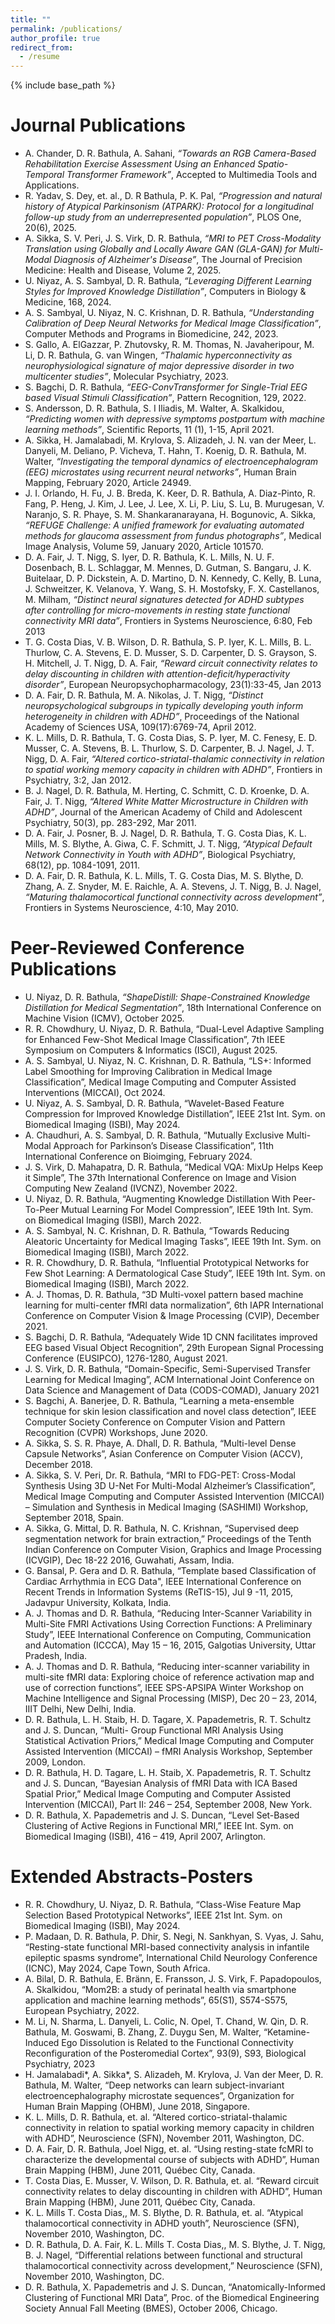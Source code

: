 ```yaml
---
title: ""
permalink: /publications/
author_profile: true
redirect_from:
  - /resume
---
```


{% include base_path %}
  
# Journal Publications
* A. Chander, D. R. Bathula, A. Sahani, <i>“Towards an RGB Camera-Based Rehabilitation Exercise Assessment Using an Enhanced Spatio-Temporal Transformer Framework”</i>, Accepted to Multimedia Tools and Applications.
* R. Yadav, S. Dey, et. al., D. R Bathula, P. K. Pal, <i>“Progression and natural history of Atypical Parkinsonism (ATPARK): Protocol for a longitudinal follow-up study from an underrepresented population”</i>, PLOS One, 20(6), 2025.
* A. Sikka, S. V. Peri,  J. S. Virk, D. R. Bathula, <i>“MRI to PET Cross-Modality Translation using Globally and Locally Aware GAN (GLA-GAN) for Multi-Modal Diagnosis of Alzheimer's Disease”</i>, The Journal of Precision Medicine: Health and Disease, Volume 2, 2025.
* U. Niyaz, A. S. Sambyal, D. R. Bathula, <i>“Leveraging Different Learning Styles for Improved Knowledge Distillation”</i>, Computers in Biology & Medicine, 168, 2024.
* A. S. Sambyal, U. Niyaz, N. C. Krishnan, D. R. Bathula, <i>“Understanding Calibration of Deep Neural Networks for Medical Image Classification”</i>, Computer Methods and Programs in Biomedicine, 242, 2023.
* S. Gallo, A. ElGazzar, P. Zhutovsky, R. M. Thomas, N. Javaheripour, M. Li, D. R. Bathula, G. van Wingen, <i>“Thalamic hyperconnectivity as neurophysiological signature of major depressive disorder in two multicenter studies”</i>, Molecular Psychiatry, 2023.
* S. Bagchi, D. R. Bathula, <i>“EEG-ConvTransformer for Single-Trial EEG based Visual Stimuli Classification”</i>, Pattern Recognition, 129, 2022.
* S. Andersson, D. R. Bathula, S. I Iliadis, M. Walter, A. Skalkidou, <i>“Predicting women with depressive symptoms postpartum with machine learning methods”</i>, Scientific Reports,  11 (1), 1-15, April 2021.
* A. Sikka, H. Jamalabadi,  M. Krylova,  S. Alizadeh,  J. N. van der Meer,  L. Danyeli,  M. Deliano,  P. Vicheva,  T. Hahn,  T. Koenig, D. R. Bathula, M. Walter, <i>“Investigating the temporal dynamics of electroencephalogram (EEG) microstates using recurrent neural networks”</i>, Human Brain Mapping, February 2020, Article 24949.
* J. I. Orlando, H. Fu, J. B. Breda, K. Keer, D. R. Bathula, A. Diaz-Pinto, R. Fang, P. Heng, J. Kim, J. Lee, J. Lee, X. Li, P. Liu, S. Lu, B. Murugesan, V. Naranjo, S. R. Phaye, S. M. Shankaranarayana, H. Bogunovic, A. Sikka, <i>“REFUGE Challenge: A unified framework for evaluating automated methods for glaucoma assessment from fundus photographs”</i>, Medical Image Analysis, Volume 59, January 2020, Article 101570.
* D. A. Fair, J. T. Nigg, S. Iyer, D. R. Bathula, K. L. Mills, N. U. F. Dosenbach, B. L. Schlaggar, M. Mennes, D. Gutman, S. Bangaru, J. K. Buitelaar, D. P. Dickstein, A. D. Martino, D. N. Kennedy, C. Kelly, B. Luna, J. Schweitzer, K. Velanova, Y. Wang, S. H. Mostofsky, F. X. Castellanos, M. Milham, <i>“Distinct neural signatures detected for ADHD subtypes after controlling for micro-movements in resting state functional connectivity MRI data”</i>, Frontiers in Systems Neuroscience, 6:80, Feb 2013
* T. G. Costa Dias, V. B. Wilson, D. R. Bathula, S. P. Iyer, K. L. Mills, B. L. Thurlow, C. A. Stevens, E. D. Musser, S. D. Carpenter, D. S. Grayson, S. H. Mitchell, J. T. Nigg, D. A. Fair, <i>“Reward circuit connectivity relates to delay discounting in children with attention-deficit/hyperactivity disorder”</i>, European Neuropsychopharmacology, 23(1):33-45, Jan 2013
* D. A. Fair, D. R. Bathula, M. A. Nikolas, J. T. Nigg, <i>“Distinct neuropsychological subgroups in typically developing youth inform heterogeneity in children with ADHD”</i>, Proceedings of the National Academy of Sciences USA, 109(17):6769-74, April 2012.
* K. L. Mills, D. R. Bathula, T. G. Costa Dias, S. P. Iyer, M. C. Fenesy, E. D. Musser, C. A. Stevens, B. L. Thurlow, S. D. Carpenter, B. J. Nagel, J. T. Nigg, D. A. Fair, <i>“Altered cortico-striatal-thalamic connectivity in relation to spatial working memory capacity in children with ADHD”</i>, Frontiers in Psychiatry, 3:2, Jan 2012.
* B. J. Nagel, D. R. Bathula, M. Herting, C. Schmitt, C. D. Kroenke, D. A. Fair, J. T. Nigg, <i>“Altered White Matter Microstructure in Children with ADHD”</i>, Journal of the American Academy of Child and Adolescent Psychiatry, 50(3), pp. 283-292, Mar 2011.
* D. A. Fair, J. Posner, B. J. Nagel, D. R. Bathula, T. G. Costa Dias, K. L. Mills, M. S. Blythe, A. Giwa, C. F. Schmitt, J. T. Nigg, <i>“Atypical Default Network Connectivity in Youth with ADHD”</i>, Biological Psychiatry, 68(12), pp. 1084-1091, 2011.
* D. A. Fair, D. R. Bathula, K. L. Mills, T. G. Costa Dias, M. S. Blythe, D. Zhang, A. Z. Snyder, M. E. Raichle, A. A. Stevens, J. T. Nigg, B. J. Nagel, <i>“Maturing thalamocortical functional connectivity across development”</i>, Frontiers in Systems Neuroscience, 4:10, May 2010.

# Peer-Reviewed Conference Publications
* U. Niyaz, D. R. Bathula, <i>“ShapeDistill: Shape-Constrained Knowledge Distillation for Medical Segmentation”</i>, 18th International Conference on Machine Vision (ICMV), October 2025.
* R. R. Chowdhury, U. Niyaz, D. R. Bathula, “Dual-Level Adaptive Sampling for Enhanced Few-Shot Medical Image Classification”, 7th IEEE Symposium on Computers & Informatics (ISCI), August 2025.
* A. S. Sambyal, U. Niyaz, N. C. Krishnan, D. R. Bathula, “LS+: Informed Label Smoothing for Improving Calibration in Medical Image Classification”, Medical Image Computing and Computer Assisted Interventions (MICCAI), Oct 2024.
* U. Niyaz, A. S. Sambyal, D. R. Bathula,  “Wavelet-Based Feature Compression for Improved Knowledge Distillation”, IEEE 21st Int. Sym. on Biomedical Imaging (ISBI), May 2024.
* A. Chaudhuri, A. S. Sambyal, D. R. Bathula,  “Mutually Exclusive Multi-Modal Approach for Parkinson’s Disease Classification”, 11th International Conference on Bioimging, February 2024.
* J. S. Virk, D. Mahapatra, D. R. Bathula,  “Medical VQA: MixUp Helps Keep it Simple”, The 37th International Conference on Image and Vision Computing New Zealand (IVCNZ), November 2022. 
* U. Niyaz, D. R. Bathula, “Augmenting Knowledge Distillation With Peer-To-Peer Mutual Learning For Model Compression”, IEEE 19th Int. Sym. on Biomedical Imaging (ISBI), March 2022.
* A. S. Sambyal, N. C. Krishnan, D. R. Bathula, “Towards Reducing Aleatoric Uncertainty for Medical Imaging Tasks”, IEEE 19th Int. Sym. on Biomedical Imaging (ISBI), March 2022. 
* R. R. Chowdhury, D. R. Bathula, “Influential Prototypical Networks for Few Shot Learning: A Dermatological Case Study”, IEEE 19th Int. Sym. on Biomedical Imaging (ISBI), March 2022.
* A. J. Thomas, D. R. Bathula,  “3D Multi-voxel pattern based machine learning for multi-center fMRI data normalization”, 6th IAPR International Conference on Computer Vision & Image Processing (CVIP), December 2021.
* S. Bagchi, D. R. Bathula,  “Adequately Wide 1D CNN facilitates improved EEG based Visual Object Recognition”, 29th European Signal Processing Conference (EUSIPCO), 1276-1280, August 2021.     
* J. S. Virk, D. R. Bathula,  “Domain-Specific, Semi-Supervised Transfer Learning for Medical Imaging”, ACM International Joint Conference on Data Science and Management of Data (CODS-COMAD), January 2021
* S. Bagchi, A. Banerjee, D. R. Bathula,  “Learning a meta-ensemble technique for skin lesion classification and novel class detection”, IEEE Computer Society Conference on Computer Vision and Pattern Recognition (CVPR) Workshops, June 2020.
* A. Sikka, S. S. R. Phaye, A. Dhall, D. R. Bathula, “Multi-level Dense Capsule Networks”, Asian Conference on Computer Vision (ACCV), December 2018.
* A. Sikka, S. V. Peri, Dr. R. Bathula, “MRI to FDG-PET: Cross-Modal Synthesis Using 3D U-Net For Multi-Modal Alzheimer’s Classification”, Medical Image Computing and Computer Assisted Intervention (MICCAI) – Simulation and Synthesis in Medical Imaging (SASHIMI) Workshop, September 2018, Spain.
* A. Sikka, G. Mittal, D. R. Bathula, N. C. Krishnan, “Supervised deep segmentation network for brain extraction,” Proceedings of the Tenth Indian Conference on Computer Vision, Graphics and Image Processing (ICVGIP), Dec 18-22 2016, Guwahati, Assam, India.
* G. Bansal, P. Gera and D. R. Bathula, “Template based Classification of Cardiac Arrhythmia in ECG Data", IEEE International Conference on Recent Trends in Information Systems (ReTIS-15), Jul 9 -11, 2015, Jadavpur University, Kolkata, India.
* A. J. Thomas and D. R. Bathula, “Reducing Inter-Scanner Variability in Multi-Site FMRI Activations Using Correction Functions: A Preliminary Study”, IEEE International Conference on Computing, Communication and Automation (ICCCA), May 15 – 16, 2015, Galgotias University, Uttar Pradesh, India.
* A. J. Thomas and D. R. Bathula, “Reducing inter-scanner variability in multi-site fMRI data: Exploring choice of reference activation map and use of correction functions”, IEEE SPS-APSIPA Winter Workshop on Machine Intelligence and Signal Processing (MISP), Dec 20 – 23, 2014, IIIT Delhi, New Delhi, India.
* D. R. Bathula, L. H. Staib, H. D. Tagare, X. Papademetris, R. T. Schultz and J. S. Duncan, “Multi- Group Functional MRI Analysis Using Statistical Activation Priors,” Medical Image Computing and Computer Assisted Intervention (MICCAI) – fMRI Analysis Workshop, September 2009, London.
* D. R. Bathula, H. D. Tagare, L. H. Staib, X. Papademetris, R. T. Schultz and J. S. Duncan, “Bayesian Analysis of fMRI Data with ICA Based Spatial Prior,” Medical Image Computing and Computer Assisted Intervention (MICCAI), Part II: 246 – 254, September 2008, New York.
* D. R. Bathula, X. Papademetris and J. S. Duncan, “Level Set-Based Clustering of Active Regions in Functional MRI,” IEEE Int. Sym. on Biomedical Imaging (ISBI), 416 – 419, April 2007, Arlington.

# Extended Abstracts-Posters
* R. R. Chowdhury, U. Niyaz, D. R. Bathula, “Class-Wise Feature Map Selection Based Prototypical Networks”, IEEE 21st Int. Sym. on Biomedical Imaging (ISBI), May 2024.
* P. Madaan, D. R. Bathula, P. Dhir, S. Negi, N. Sankhyan, S. Vyas, J. Sahu, “Resting-state functional MRI-based connectivity analysis in infantile epileptic spasms syndrome”, International Child Neurology Conference (ICNC), May 2024, Cape Town, South Africa.
* A. Bilal, D. R. Bathula, E. Bränn, E. Fransson, J. S. Virk, F. Papadopoulos, A. Skalkidou, “Mom2B: a study of perinatal health via smartphone application and machine learning methods”, 65(S1), S574-S575, European Psychiatry, 2022.
* M. Li, N. Sharma, L. Danyeli, L. Colic, N. Opel, T. Chand, W. Qin, D. R. Bathula, M. Goswami, B. Zhang, Z. Duygu Sen, M. Walter, “Ketamine-Induced Ego Dissolution is Related to the Functional Connectivity Reconfiguration of the Posteromedial Cortex”, 93(9), S93, Biological Psychiatry, 2023
* H. Jamalabadi*, A. Sikka*,  S. Alizadeh, M. Krylova, J. Van der Meer, D. R. Bathula, M. Walter, “Deep networks can learn subject-invariant electroencephalography microstate sequences”, Organization for Human Brain Mapping  (OHBM), June 2018, Singapore.
* K. L. Mills, D. R. Bathula, et. al. “Altered cortico-striatal-thalamic connectivity in relation to spatial working memory capacity in children with ADHD”, Neuroscience (SFN), November 2011, Washington, DC.
* D. A. Fair, D. R. Bathula, Joel Nigg, et. al. “Using resting-state fcMRI to characterize the developmental course of subjects with ADHD”, Human Brain Mapping (HBM), June 2011, Québec City, Canada.
* T. Costa Dias, E. Musser, V. Wilson, D. R. Bathula, et. al. “Reward circuit connectivity relates to delay discounting in children with ADHD”, Human Brain Mapping (HBM), June 2011, Québec City, Canada.
* K. L. Mills T. Costa Dias,, M. S. Blythe, D. R. Bathula, et. al. “Atypical thalamocortical connectivity in ADHD youth”, Neuroscience (SFN), November 2010, Washington, DC.
* D. R. Bathula, D. A. Fair, K. L. Mills T. Costa Dias,, M. S. Blythe, J. T. Nigg, B. J. Nagel, “Differential relations between functional and structural thalamocortical connectivity across development,” Neuroscience (SFN), November 2010, Washington, DC.
* D. R. Bathula, X. Papademetris and J. S. Duncan, “Anatomically-Informed Clustering of Functional MRI Data”, Proc. of the Biomedical Engineering Society Annual Fall Meeting (BMES), October 2006, Chicago.
